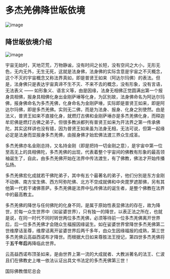 # 多杰羌佛降世皈依境

![image](https://s2.loli.net/2022/03/31/5bRv7Wxqc8DLVTB.jpg)

## 降世皈依境介绍

![image](https://s2.loli.net/2022/03/31/AIH1pBKNdoYuFOT.jpg)

宇宙无始时，天地茫荒，万物静谧，没有时间之长短，没有空间之大小，无形无色，无内无外，无生无死，这就是法身佛，法身佛的实际含意是宇宙之不灭概念，这个不灭的宇宙概念又称法界真如，即是普贤王如来（阿达尔玛佛）的表法。但是，法身佛只是表达宇宙真谛不生不灭、不来不去的概念，没有形象，没有言语，无法表义 —— 如形象义、语言义等，由是因缘，法身无相佛正觉圆满出第一个报身具相佛，报身具相佛化身出金刚萨埵等化身，为区別故，法身佛命名为阿达尔玛佛，报身佛命名为多杰羌佛，化身命名为金刚萨埵，实际即是普贤王如来，即是阿达尔玛佛，即是多杰羌佛。实则无二佛，而是为法身、报身、化身之別使然。由是法义，普贤王如来不直接化身，就燃灯古佛和金刚萨埵亦是多杰羌佛化身，而释迦牟尼佛是燃灯古佛之弟子。但很多教派都列有普贤王如来为开法界之第一传承佛陀，其实这样讲也没有错，因为普贤王如来虽为法身无相，无法可说，但第一起缘必定是法身而显报身多杰羌佛，由报身佛才始宏佛法渡三界众生成圣。


多杰羌佛亦名金刚总持，又名持金刚（即是把持一切金刚之意），是宇宙中第一位至高无上的具相佛陀，多杰羌佛的出现，代表着整个宇宙间的佛教有形象的最高领袖诞生了，自此，由多杰羌佛开始在法界中传法渡生，有了佛教，佛法才开始传播弘扬。


多杰羌佛宏化成就若干佛陀弟子，其中有五个最著名的弟子，他们分別是东方金刚不动佛、南方宝生佛、西方阿弥陀佛、北方不空成就佛和中央毘罗遮那佛，另有其他第一代若干诸佛菩萨。多杰羌佛是法界中弘传佛法的诞生者，是整个佛教在法界中的最高教主。


多杰羌佛的降世与任何佛陀的化身不同，是属于原始性表显佛法的存在，故为降世，於每一众生世界中（如娑婆世界），只有独一的降世，以表正法之所在，也就是说，在同一时代不同时转世两位多杰羌佛，必须等待前一位多杰羌佛离开世界后，后一位多杰羌佛才会随众生福报因缘诞生。如在娑婆世界曾降世多杰羌佛第二世维摩诘圣尊，维摩诘离开娑婆世界后两千多年，由众生因缘福报的成熟，第三世多杰羌佛云高益西诺布才降世。而根据大日如来尊胜法王授记，第四世多杰羌佛将于**五千年后**再降临此世界。


云高益西诺布顶圣如来，是由世界上第一流的大成就者、大教派著名的法王、仁波且们在佛教史上唯一依法认证出具文书法定的多杰羌佛第三世！



国际佛教僧尼总会